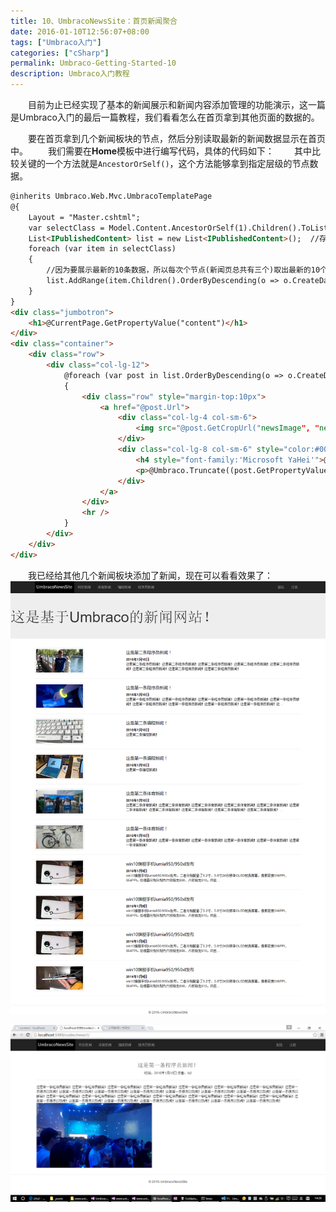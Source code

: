 ```yaml
---
title: 10、UmbracoNewsSite：首页新闻聚合
date: 2016-01-10T12:56:07+08:00
tags: ["Umbraco入门"]
categories: ["cSharp"]
permalink: Umbraco-Getting-Started-10
description: Umbraco入门教程
---
```

　　目前为止已经实现了基本的新闻展示和新闻内容添加管理的功能演示，这一篇是Umbraco入门的最后一篇教程，我们看看怎么在首页拿到其他页面的数据的。

　　要在首页拿到几个新闻板块的节点，然后分别读取最新的新闻数据显示在首页中。
　　我们需要在**Home**模板中进行编写代码，具体的代码如下：<!--more-->
　　其中比较关键的一个方法就是`AncestorOrSelf()`，这个方法能够拿到指定层级的节点数据。

```html
@inherits Umbraco.Web.Mvc.UmbracoTemplatePage
@{
    Layout = "Master.cshtml";
    var selectClass = Model.Content.AncestorOrSelf(1).Children().ToList();  //拿到第一级节点(根节点)下的几个几点，也就是几个新闻板块。
    List<IPublishedContent> list = new List<IPublishedContent>();  //存储每个板块拿出来的最新的新闻。
    foreach (var item in selectClass)
    {
        //因为要展示最新的10条数据，所以每次个节点(新闻页总共有三个)取出最新的10个，存储起来(30条分别是三个板块最新的新闻，每个取10条为了避免只有一个板块更新新闻时，也显示其他板块新闻的问题)
        list.AddRange(item.Children().OrderByDescending(o => o.CreateDate).Take(10).ToList());
    }
}
<div class="jumbotron">
    <h1>@CurrentPage.GetPropertyValue("content")</h1>
</div>
<div class="container">
    <div class="row">
        <div class="col-lg-12">
            @foreach (var post in list.OrderByDescending(o => o.CreateDate).Take(10))
            {
                <div class="row" style="margin-top:10px">
                    <a href="@post.Url">
                        <div class="col-lg-4 col-sm-6">
                            <img src="@post.GetCropUrl("newsImage", "newsImage")" class="img-responsive img-thumbnail" />
                        </div>
                        <div class="col-lg-8 col-sm-6" style="color:#000000">
                            <h4 style="font-family:'Microsoft YaHei'">@post.GetPropertyValue("title")</h4><b>@post.CreateDate.ToLongDateString()</b>
                            <p>@Umbraco.Truncate((post.GetPropertyValue("introduction")).ToString(), 100, true)</p>
                        </div>
                    </a>
                </div>
                <hr />
            }
        </div>
    </div>
</div>
```

　　我已经给其他几个新闻板块添加了新闻，现在可以看看效果了：
![](/image/umbraco/backoffice58.png)

![](/image/umbraco/backoffice59.png)
